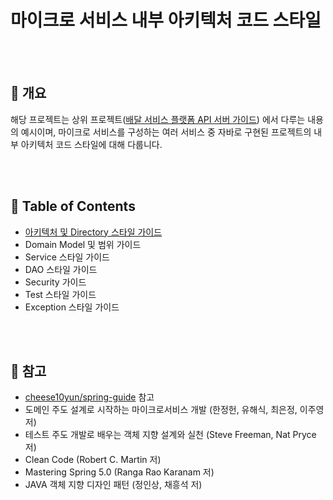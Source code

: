 # 마이크로 서비스 내부 아키텍처 코드 스타일

<br/><br/>


## :speech_balloon: 개요

해당 프로젝트는 상위 프로젝트([배달 서비스 플랫폼 API 서버 가이드](https://github.com/cholnh/delivery-platform-server-guide#배달-서비스-플랫폼-api-서버-가이드))
에서 다루는 내용의 예시이며, 마이크로 서비스를 구성하는 여러 서비스 중 자바로 구현된 프로젝트의 내부 아키텍처 코드 스타일에 대해 다룹니다.

<br/><br/>


## :memo: Table of Contents

- [아키텍처 및 Directory 스타일 가이드](https://github.com/cholnh/spring-best-practice-todo/blob/master/contents/guide-directory.md#아키텍처-및-directory-스타일-가이드)
- Domain Model 및 범위 가이드
- Service 스타일 가이드
- DAO 스타일 가이드
- Security 가이드
- Test 스타일 가이드
- Exception 스타일 가이드

<br/><br/>

## :monocle_face: 참고

- [cheese10yun/spring-guide](https://github.com/cheese10yun/spring-guide) 참고
- 도메인 주도 설계로 시작하는 마이크로서비스 개발 (한정헌, 유해식, 최은정, 이주영 저)
- 테스트 주도 개발로 배우는 객체 지향 설계와 실천 (Steve Freeman, Nat Pryce 저)
- Clean Code (Robert C. Martin 저)
- Mastering Spring 5.0 (Ranga Rao Karanam 저)
- JAVA 객체 지향 디자인 패턴 (정인상, 채흥석 저)